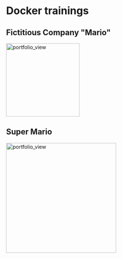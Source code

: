 # Docker trainings

## Fictitious Company "Mario"

<img width="200" alt="portfolio_view" src="https://supermariorun.com/assets/img/hero/hero_chara_mario_pc.png">

## Super Mario 
<img width="300" alt="portfolio_view" src="https://cf-images.us-east-1.prod.boltdns.net/v1/static/769341148/800cab56-77ef-477a-9fc3-5ce47c20346f/d8ad628e-c808-4459-a896-8de4ca56f34b/768x433/match/image.jpg">



